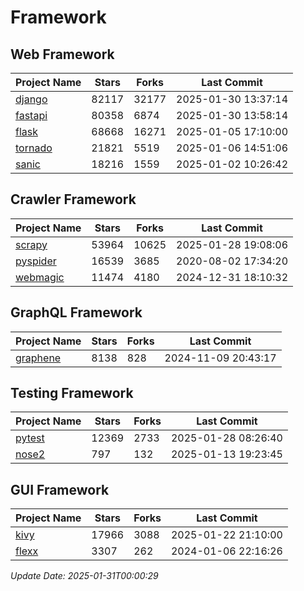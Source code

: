 # Framework

## Web Framework
| Project Name | Stars | Forks | Last Commit |
| ------------ | ----- | ----- | ----------- |
| [django](https://github.com/django/django) | 82117 | 32177 | 2025-01-30 13:37:14 |
| [fastapi](https://github.com/fastapi/fastapi) | 80358 | 6874 | 2025-01-30 13:58:14 |
| [flask](https://github.com/pallets/flask) | 68668 | 16271 | 2025-01-05 17:10:00 |
| [tornado](https://github.com/tornadoweb/tornado) | 21821 | 5519 | 2025-01-06 14:51:06 |
| [sanic](https://github.com/sanic-org/sanic) | 18216 | 1559 | 2025-01-02 10:26:42 |

## Crawler Framework
| Project Name | Stars | Forks | Last Commit |
| ------------ | ----- | ----- | ----------- |
| [scrapy](https://github.com/scrapy/scrapy) | 53964 | 10625 | 2025-01-28 19:08:06 |
| [pyspider](https://github.com/binux/pyspider) | 16539 | 3685 | 2020-08-02 17:34:20 |
| [webmagic](https://github.com/code4craft/webmagic) | 11474 | 4180 | 2024-12-31 18:10:32 |

## GraphQL Framework
| Project Name | Stars | Forks | Last Commit |
| ------------ | ----- | ----- | ----------- |
| [graphene](https://github.com/graphql-python/graphene) | 8138 | 828 | 2024-11-09 20:43:17 |

## Testing Framework
| Project Name | Stars | Forks | Last Commit |
| ------------ | ----- | ----- | ----------- |
| [pytest](https://github.com/pytest-dev/pytest) | 12369 | 2733 | 2025-01-28 08:26:40 |
| [nose2](https://github.com/nose-devs/nose2) | 797 | 132 | 2025-01-13 19:23:45 |

## GUI Framework
| Project Name | Stars | Forks | Last Commit |
| ------------ | ----- | ----- | ----------- |
| [kivy](https://github.com/kivy/kivy) | 17966 | 3088 | 2025-01-22 21:10:00 |
| [flexx](https://github.com/flexxui/flexx) | 3307 | 262 | 2024-01-06 22:16:26 |

*Update Date: 2025-01-31T00:00:29*